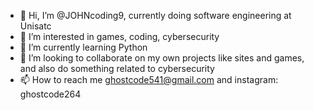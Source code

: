 - 👋 Hi, I’m @JOHNcoding9, currently doing software engineering at Unisatc
- 👀 I’m interested in games, coding, cybersecurity
- 🌱 I’m currently learning Python
- 💞️ I’m looking to collaborate on my own projects like sites and games, and also do something related to cybersecurity
- 📫 How to reach me  ghostcode541@gmail.com and instagram: ghostcode264
<!---
JOHNcoding9/JOHNcoding9 is a ✨ special ✨ repository because its `README.md` (this file) appears on your GitHub profile.
You can click the Preview link to take a look at your changes.
--->

